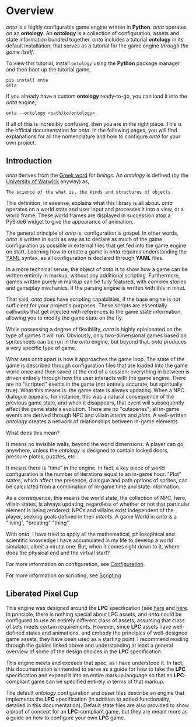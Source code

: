 # Overview

_onta_ is a highly configurable game engine written in **Python**. _onta_ operates on an **ontology**. An **ontology** is a collection of configuration, assets and state information bundled together. _onta_ includes a tutorial **ontology** in its default installation, that serves as a tutorial for the game engine _through the game itself_.

To view this tutorial, install `ontology` using the **Python** package manager and then boot up the tutorial game,

```shell
pip install onta
onta
```

If you already have a custom **ontology** ready-to-go, you can load it into the _onta_ engine,

```
onta --ontology <path/to/ontology>
```

If all of this is incredibly confusing, then you are in the right place. This is the official documentation for _onta_. In the following pages, you will find explanations for all the nomenclature and how to configure _onta_ for your own project.

## Introduction

_onta_ derives from the [Greek word]() for _beings_. An _ontology_ is defined (by the [University of Warwick]() anyway) as,

`The science of the what is, the kinds and structures of objects`

This definition, in essense, explains what this library is all about. _onta_ operates on a world state and user input and processes it into a view, or a world frame. These world frames are displayed in succession atop a PySide6 widget to give the appearance of animation. 

The general principle of _onta_ is: configuration is gospel. In other words, _onta_ is written in such as way as to declare as much of the game configuration as possible in external files that get fed into the game engine on start. Learning how to create a game in _onta_ requires understanding the [YAML]() syntax, as all configuration is declared through **YAML** files. 

In a more technical sense, the object of _onta_ is to show how a game can be written entirely in markup, without any additional scripting. Furthermore, games written purely in markup can be fully featured, with complex stories and gameplay mechanics, if the parsing engine is written with this in mind.

That said, _onta_ does have scripting capabilities, if the base engine is not sufficient for your project's purposes. These scripts are essentially callbacks that get injected with references to the game state information, allowing you to modify the game state on the fly. 

While possessing a degree of flexibility, _onta_ is highly opinionated on the type of games it will run. Obviously, only two-dimensional games based on spritesheets can be run in the _onta_ engine, but beyond that, _onta_ produces a very specific type of game. 

What sets _onta_ apart is how it approaches the game loop. The state of the game is described through configuration files that are loaded into the game world once and then saved at the end of a session; everything in between is driven entirely through how the user interacts with the game engine. There are no "scripted" events in the game (not entirely accurate, but spiritually true). What this means is: the game state is always updating. When a NPC dialogue appears, for instance, this was a natural consequence of the previous game state, and when it disappears, that event will subsequently affect the game state's evolution. There are no "cutscenes"; all in-game events are derived through NPC and villain _intents_ and _plots_. A well-written _ontology_ creates a network of relationships between in-game elements

What does this mean? 

It means no invisible walls, beyond the world dimensions. A player can go anywhere, unless the _ontology_ is designed to contain locked doors, pressure plates, puzzles, etc. 

It means there is "time" in the engine. In fact, a key piece of world configuration is the number of iterations equal to an in-game hour. "Plot" states, which affect the presence, dialogue and path options of sprites, can be calculated from a combination of in-game time and state information. 

As a consequence, this means the world state, the collection of NPC, hero, villain states, is always updating, regardless of whether or not that particular element is being rendered. NPCs and villains exist independent of the player, seeking goals defined in their _intents_. A game _World_ in _onta_ is a "living", "breating" "thing".

With _onta_, I have tried to apply all the mathematical, philosophical and scientific knowledge I have accumulated in my life to develop a world simulator, albeit a virutal one. But, when it comes right down to it, where does the physical end and the virtual start?

For more information on configuration, see [Configuration](./CONFIGURATION.md).

For more information on scripting, see [Scripting](./SCRIPTING.md)

## Liberated Pixel Cup

This engine was designed around the **LPC** specification (see [here](https://lpc.opengameart.org/static/LPC-Style-Guide/build/styleguide.html) and [here](https://bztsrc.gitlab.io/lpc-refined/). In principle, there is nothing special about LPC assets, and _onta_ could be configured to use an entirely different class of assets, assuming that class of sets meets certain requirements. However, since **LPC** assets have well-defined states and animations, and embody the principles of well-designed game assets, they have been used as a starting point. I recommend reading through the guides linked above and understanding at least a general overview of some of the design choices in the **LPC** specification.

This engine meets and exceeds that spec, as I have understood it. In fact, this documentation is intended to serve as a guide for how to take the **LPC** specification and expand it into an entire markup language so that an **LPC**-compliant game can be specified entirely in terms of that markup. 

The default _ontology_ configuration and _asset_ files describe an engine that implements the **LPC** specification (in addition to added functionality, detailed in this documentation). Default state files are also provided to show a proof of concept for an **LPC**-compliant game, but they are meant more as a guide on how to configure your own **LPC** game.